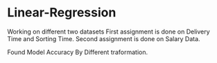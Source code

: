 # Linear-Regression
Working on different two datasets
First assignment is done on Delivery Time and Sorting Time.
Second assignment is done on Salary Data.

Found Model Accuracy By Different traformation.
